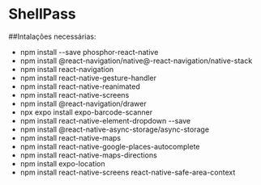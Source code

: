 # ShellPass

##Intalações necessárias:
* npm install --save phosphor-react-native
* npm install @react-navigation/native@-react-navigation/native-stack
* npm install react-navigation
* npm install react-native-gesture-handler
* npm install react-native-reanimated
* npm install react-native-screens
* npm install @react-navigation/drawer
* npx expo install expo-barcode-scanner
* npm install react-native-element-dropdown --save
* npm install @react-native-async-storage/async-storage
* npm install react-native-maps
* npm install react-native-google-places-autocomplete
* npm install react-native-maps-directions
* npm install expo-location
* npm install react-native-screens react-native-safe-area-context
